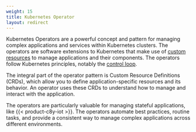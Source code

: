 ```yaml
---
weight: 15
title: Kubernetes Operator
layout: redirect
---
```


Kubernetes Operators are a powerful concept and pattern for managing complex applications and services within Kubernetes clusters. The operators are software extensions to Kubernetes that make use of [custom resources](https://kubernetes.io/docs/concepts/extend-kubernetes/api-extension/custom-resources/) to manage applications and their components. The operators follow Kubernetes principles, notably the [control loop](https://kubernetes.io/docs/concepts/architecture/controller/).

The integral part of the operator pattern is Custom Resource Definitions (CRDs), which allow you to define application-specific resources and its behavior. An operator uses these CRDs to understand how to manage and interact with the application. 

The operators are particularly valuable for managing stateful applications, like {{< product-c8y-iot >}}. The operators automate best practices, routine tasks, and provide a consistent way to manage complex applications across different environments.
